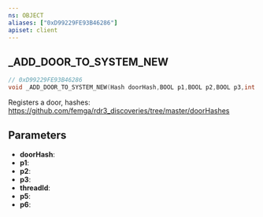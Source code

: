 ```yaml
---
ns: OBJECT
aliases: ["0xD99229FE93B46286"]
apiset: client
---
```

## _ADD_DOOR_TO_SYSTEM_NEW

```c
// 0xD99229FE93B46286
void _ADD_DOOR_TO_SYSTEM_NEW(Hash doorHash,BOOL p1,BOOL p2,BOOL p3,int threadId,int p5,BOOL p6);
```

Registers a door, hashes: https://github.com/femga/rdr3_discoveries/tree/master/doorHashes

## Parameters
* **doorHash**:
* **p1**:
* **p2**:
* **p3**:
* **threadId**:
* **p5**:
* **p6**:



